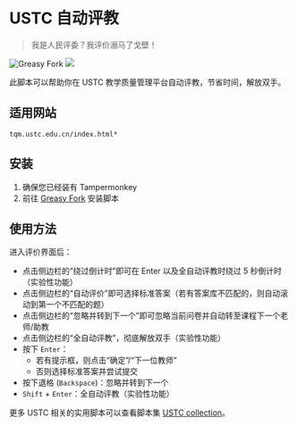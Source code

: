 # USTC 自动评教

> 我是人民评委？我评价溺马了戈壁！

![Greasy Fork](https://img.shields.io/greasyfork/dt/457282) [![](https://img.shields.io/badge/Crazy%20Thur.-V%20me%2050-red?logo=kfc)](https://greasyfork.org/rails/active_storage/blobs/redirect/eyJfcmFpbHMiOnsibWVzc2FnZSI6IkJBaHBBaWZvIiwiZXhwIjpudWxsLCJwdXIiOiJibG9iX2lkIn19--10e04ed7ed56ae18d22cec6d675b34fd579cecab/wechat.jpeg?locale=zh-CN)

此脚本可以帮助你在 USTC 教学质量管理平台自动评教，节省时间，解放双手。

## 适用网站

`tqm.ustc.edu.cn/index.html*`

## 安装

1. 确保您已经装有 Tampermonkey
2. 前往 [Greasy Fork](https://greasyfork.org/scripts/457282) 安装脚本

## 使用方法

进入评价界面后：

- 点击侧边栏的“绕过倒计时”即可在 Enter 以及全自动评教时绕过 5 秒倒计时（实验性功能）
- 点击侧边栏的“自动评价”即可选择标准答案（若有答案库不匹配的，则自动滚动到第一个不匹配的题）
- 点击侧边栏的“忽略并转到下一个”即可忽略当前问卷并自动转至课程下一个老师/助教
- 点击侧边栏的“全自动评教”，彻底解放双手（实验性功能）
- 按下 `Enter`：
  - 若有提示框，则点击“确定”/“下一位教师”
  - 否则选择标准答案并尝试提交
- 按下退格 (`Backspace`)：忽略并转到下一个
- `Shift` + `Enter`：全自动评教（实验性功能）

更多 USTC 相关的实用脚本可以查看脚本集 [USTC collection](https://greasyfork.org/zh-CN/scripts?set=586574)。
